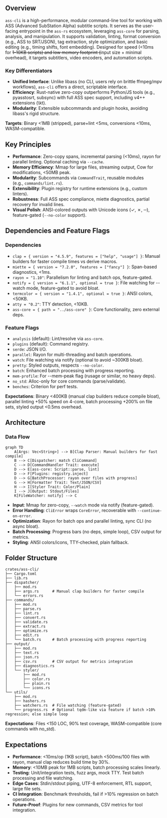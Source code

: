 
## Overview

`ass-cli` is a high-performance, modular command-line tool for working with ASS (Advanced SubStation Alpha) subtitle scripts. It serves as the user-facing entrypoint in the `ass-rs` ecosystem, leveraging `ass-core` for parsing, analysis, and manipulation. It supports validation, linting, format conversion (e.g., ASS to SRT/JSON), tag extraction, style optimization, and basic editing (e.g., timing shifts, font embedding). Designed for speed (<10ms for ~~1-10KB scripts) and low memory footprint (~~input size + minimal overhead), it targets subtitlers, video encoders, and automation scripts.

### Key Differentiators

- **Unified Interface**: Unlike libass (no CLI, users rely on brittle ffmpeg/mpv workflows), `ass-cli` offers a direct, scriptable interface.
- **Efficiency**: Rust-native zero-copy outperforms Python/JS tools (e.g., pyasstosrt, subsync) with full ASS spec support, including v4++ extensions (\kt).
- **Modularity**: Extensible subcommands and plugin hooks, avoiding libass's rigid structure.

**Targets**: Binary <1MB (stripped), parse+lint <5ms, conversions <10ms, WASM-compatible.

## Key Principles

- **Performance**: Zero-copy spans, incremental parsing (<10ms), rayon for parallel linting. Optional caching via `--cache`.
- **Memory Efficiency**: Mmap for large files, streaming output, Cow for modifications, <50MB peak.
- **Modularity**: Subcommands via `CommandTrait`, reusable modules (e.g., `commands/lint.rs`).
- **Extensibility**: Plugin registry for runtime extensions (e.g., custom linters).
- **Robustness**: Full ASS spec compliance, miette diagnostics, partial recovery for invalid lines.
- **Visual Polish**: ANSI-colored outputs with Unicode icons (✓, ✗, ─), feature-gated (`--no-color` support).

## Dependencies and Feature Flags

### Dependencies

- `clap = { version = "4.5.9", features = ["help", "usage"] }`: Manual builders for faster compile times vs derive macros.
- `miette = { version = "7.2.0", features = ["fancy"] }`: Span-based diagnostics, <1ms.
- `rayon = "1.10"`: Parallelism for linting and batch ops, feature-gated.
- `notify = { version = "6.1.1", optional = true }`: File watching for --watch mode, feature-gated to avoid bloat.
- `termcolor = { version = "1.4.1", optional = true }`: ANSI colors, <50KB.
- `atty = "0.2"`: TTY detection, <10KB.
- `ass-core = { path = "../ass-core" }`: Core functionality, zero external deps.

### Feature Flags

- `analysis` (default): Lint/resolve via `ass-core`.
- `plugins` (default): Command registry.
- `serde`: JSON I/O.
- `parallel`: Rayon for multi-threading and batch operations.
- `watch`: File watching via notify (optional to avoid ~300KB bloat).
- `pretty`: Styled outputs, respects `--no-color`.
- `batch`: Enhanced batch processing with progress reporting.
- `mem-profile`: For --mem-peak flag (rusage or similar, no heavy deps).
- `no_std`: Alloc-only for core commands (parse/validate).
- `benches`: Criterion for perf tests.

**Expectations**: Binary <400KB (manual clap builders reduce compile bloat), parallel linting +50% speed on 4-core, batch processing +200% on file sets, styled output <0.5ms overhead.

## Architecture

### Data Flow

```mermaid
graph TD
    A[Args: Vec<String>] --> B[Clap Parser: Manual builders for fast compile]
    B --> C[Dispatcher: match CliCommand]
    C --> D[CommandHandler Trait: execute]
    D --> E[ass-core: Script::parse, lint]
    D --> F[Plugins: registry.inject]
    D --> G[BatchProcessor: rayon over files with progress]
    G --> H[Formatter Trait: Text/JSON/CSV]
    H --> I[Styler Trait: Color/Plain]
    I --> J[Output: Stdout/Files]
    K[FileWatcher: notify] --> C
```

- **Input**: Mmap for zero-copy, `--watch` mode via notify (feature-gated).
- **Error Handling**: `CliError` wraps `CoreError`, recoverable with `--continue-on-error`.
- **Optimization**: Rayon for batch ops and parallel linting, sync CLI (no async bloat).
- **Batch Processing**: Progress bars (no deps, simple loop), CSV output for metrics.
- **Styling**: ANSI colors/icons, TTY-checked, plain fallback.

## Folder Structure

```
crates/ass-cli/
├── Cargo.toml
├── lib.rs
├── dispatcher/
│   ├── mod.rs
│   ├── args.rs      # Manual clap builders for faster compile
│   └── errors.rs
├── commands/
│   ├── mod.rs
│   ├── parse.rs
│   ├── lint.rs
│   ├── convert.rs
│   ├── validate.rs
│   ├── extract.rs
│   ├── optimize.rs
│   ├── edit.rs
│   └── batch.rs     # Batch processing with progress reporting
├── output/
│   ├── mod.rs
│   ├── text.rs
│   ├── json.rs
│   ├── csv.rs       # CSV output for metrics integration
│   ├── diagnostics.rs
│   └── styler/
│       ├── mod.rs
│       ├── color.rs
│       ├── plain.rs
│       └── icons.rs
└── utils/
    ├── mod.rs
    ├── hashers.rs
    ├── watchers.rs  # File watching (feature-gated)
    └── progress.rs  # Optional tqdm-like via feature if batch >10% regression; else simple loop
```

**Expectations**: Files <150 LOC, 90% test coverage, WASM-compatible (core commands with no_std).

## Expectations

- **Performance**: <10ms/op (1KB script), batch <500ms/100 files with rayon, manual clap reduces build time by 30%.
- **Memory**: <10MB peak for 1MB scripts, batch processing scales linearly.
- **Testing**: Unit/integration tests, fuzz args, mock TTY. Test batch processing and file watching.
- **Edge Cases**: Stdin/stdout piping, UTF-8 enforcement, RTL support, large file sets.
- **CI Integration**: Benchmark thresholds, fail if >10% regression on batch operations.
- **Future-Proof**: Plugins for new commands, CSV metrics for tool integration.
